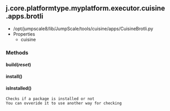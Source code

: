 <!-- toc -->
## j.core.platformtype.myplatform.executor.cuisine.apps.brotli

- /opt/jumpscale8/lib/JumpScale/tools/cuisine/apps/CuisineBrotli.py
- Properties
    - cuisine

### Methods

#### build(*reset*) 

#### install() 

#### isInstalled() 

```
Checks if a package is installed or not
You can ovveride it to use another way for checking

```

